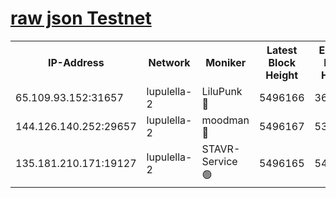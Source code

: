 [raw json Testnet](https://rpc-check.jaclalt.stavr.tech/jaclalt/rpc-jaclalt-result.json)
=

<table><tr><th>IP-Address</th><th>Network</th><th>Moniker</th><th>Latest Block Height</th><th>Earliest Block Height</th><th>Catching Up</th><th>Voting Power</th><th>Scan Time</th></tr><tr><td>65.109.93.152:31657</td><td>lupulella-2</td><td>LiluPunk 🔴</td><td>5496166</td><td>3688866</td><td>False</td><td>685033</td><td>2023-11-30T03:52:43.307207600UTC</td></tr><tr><td>144.126.140.252:29657</td><td>lupulella-2</td><td>moodman 🔴</td><td>5496167</td><td>5396167</td><td>False</td><td>769094</td><td>2023-11-30T03:52:50.119690846UTC</td></tr><tr><td>135.181.210.171:19127</td><td>lupulella-2</td><td>STAVR-Service 🟢</td><td>5496165</td><td>5494701</td><td>False</td><td>0</td><td>2023-11-30T03:52:42.908136863UTC</td></tr></table>
